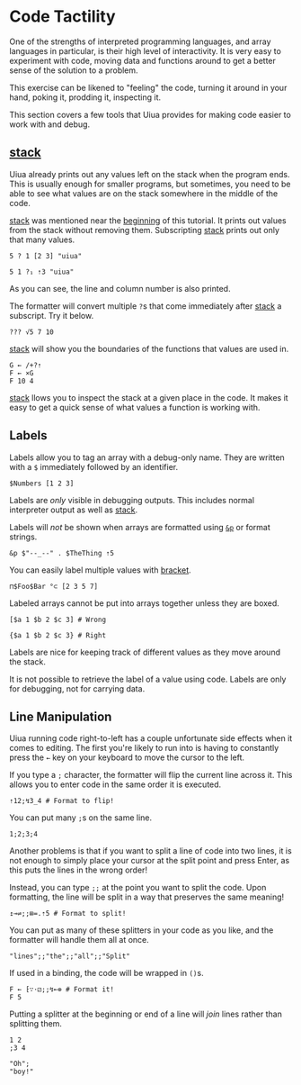 # Code Tactility

One of the strengths of interpreted programming languages, and array languages in particular, is their high level of interactivity. It is very easy to experiment with code, moving data and functions around to get a better sense of the solution to a problem.

This exercise can be likened to "feeling" the code, turning it around in your hand, poking it, prodding it, inspecting it.

This section covers a few tools that Uiua provides for making code easier to work with and debug.

## [stack]()

Uiua already prints out any values left on the stack when the program ends. This is usually enough for smaller programs, but sometimes, you need to be able to see what values are on the stack somewhere in the middle of the code.

[stack]() was mentioned near the [beginning](/tutorial/basic#stack) of this tutorial. It prints out values from the stack without removing them. Subscripting [stack]() prints out only that many values.

```uiua
5 ? 1 [2 3] "uiua"
```

```uiua
5 1 ?₁ ⇡3 "uiua"
```
As you can see, the line and column number is also printed.

The formatter will convert multiple `?`s that come immediately after [stack]() a subscript. Try it below.

```uiua
??? √5 7 10
```

[stack]() will show you the boundaries of the functions that values are used in.

```uiua
G ← /+?⇡
F ← ×G
F 10 4
```

[stack]() llows you to inspect the stack at a given place in the code. It makes it easy to get a quick sense of what values a function is working with.

## Labels

Labels allow you to tag an array with a debug-only name. They are written with a `$` immediately followed by an identifier.

```uiua
$Numbers [1 2 3]
```

Labels are *only* visible in debugging outputs. This includes normal interpreter output as well as [stack]().

Labels will *not* be shown when arrays are formatted using [`&p`]() or format strings.

```uiua
&p $"--_--" . $TheThing ⇡5
```

You can easily label multiple values with [bracket]().

```uiua
⊓$Foo$Bar °⊂ [2 3 5 7]
```

Labeled arrays cannot be put into arrays together unless they are boxed.

```uiua
[$a 1 $b 2 $c 3] # Wrong
```
```uiua
{$a 1 $b 2 $c 3} # Right
```

Labels are nice for keeping track of different values as they move around the stack.

It is not possible to retrieve the label of a value using code. Labels are only for debugging, not for carrying data.

## Line Manipulation

Uiua running code right-to-left has a couple unfortunate side effects when it comes to editing. The first you're likely to run into is having to constantly press the `←` key on your keyboard to move the cursor to the left.

If you type a `;` character, the formatter will flip the current line across it. This allows you to enter code in the same order it is executed.

```uiua
⇡12;↯3_4 # Format to flip!
```

You can put many `;`s on the same line.
```uiua
1;2;3;4
```

Another problems is that if you want to split a line of code into two lines, it is not enough to simply place your cursor at the split point and press Enter, as this puts the lines in the wrong order!

Instead, you can type `;;` at the point you want to split the code. Upon formatting, the line will be split in a way that preserves the same meaning!

```uiua
↥⊸⇌;;⊞=.⇡5 # Format to split!
```

You can put as many of these splitters in your code as you like, and the formatter will handle them all at once.

```uiua
"lines";;"the";;"all";;"Split"
```

If used in a binding, the code will be wrapped in `()`s.

```uiua
F ← ⁅∵⋅⚂;;↯⟜⊚ # Format it!
F 5
```

Putting a splitter at the beginning or end of a line will *join* lines rather than splitting them.

```uiua
1 2
;3 4
```

```uiua
"Oh";
"boy!"
```
